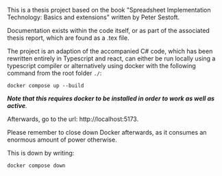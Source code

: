 This is a thesis project based on the book "Spreadsheet Implementation Technology: Basics and extensions" written by Peter Sestoft.

Documentation exists within the code itself, or as part of the associated thesis report, which are found as a .tex file.

The project is an adaption of the accompanied C# code, 
which has been rewritten entirely in Typescript and react, 
can either be run locally using a typescript compiler or 
alternatively using docker with the following command from the root folder ```./```:

``` docker compose up --build ```

_**Note that this requires docker to be installed in order to work as well as active**._

Afterwards, go to the url:
http://localhost:5173. 

Please remember to close down Docker afterwards, as it consumes an enormous amount of power otherwise.

This is down by writing:

```docker compose down```

